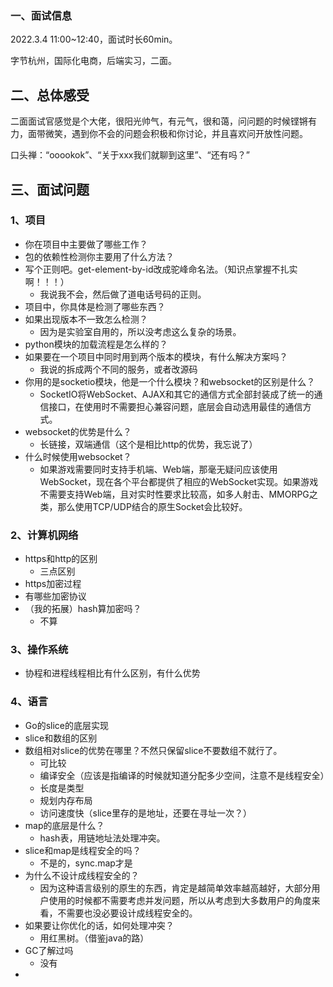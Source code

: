 ### 一、面试信息

2022.3.4 11:00~12:40，面试时长60min。

字节杭州，国际化电商，后端实习，二面。

## 二、总体感受

二面面试官感觉是个大佬，很阳光帅气，有元气，很和蔼，问问题的时候铿锵有力，面带微笑，遇到你不会的问题会积极和你讨论，并且喜欢问开放性问题。

口头禅：“ooookok”、“关于xxx我们就聊到这里”、“还有吗？”

## 三、面试问题

### 1、项目

- 你在项目中主要做了哪些工作？
- 包的依赖性检测你主要用了什么方法？
- 写个正则吧。get-element-by-id改成驼峰命名法。（知识点掌握不扎实啊！！！）
  - 我说我不会，然后做了道电话号码的正则。
- 项目中，你具体是检测了哪些东西？
- 如果出现版本不一致怎么检测？
  - 因为是实验室自用的，所以没考虑这么复杂的场景。
- python模块的加载流程是怎么样的？
- 如果要在一个项目中同时用到两个版本的模块，有什么解决方案吗？
  - 我说的拆成两个不同的服务，或者改源码
- 你用的是socketio模块，他是一个什么模块？和websocket的区别是什么？
  - SocketIO将WebSocket、AJAX和其它的通信方式全部封装成了统一的通信接口，在使用时不需要担心兼容问题，底层会自动选用最佳的通信方式。
- websocket的优势是什么？
  - 长链接，双端通信（这个是相比http的优势，我忘说了）
- 什么时候使用websocket？
  - 如果游戏需要同时支持手机端、Web端，那毫无疑问应该使用WebSocket，现在各个平台都提供了相应的WebSocket实现。如果游戏不需要支持Web端，且对实时性要求比较高，如多人射击、MMORPG之类，那么使用TCP/UDP结合的原生Socket会比较好。

### 2、计算机网络

- https和http的区别
  - 三点区别
- https加密过程
- 有哪些加密协议
- （我的拓展）hash算加密吗？
  - 不算

### 3、操作系统

- 协程和进程线程相比有什么区别，有什么优势

### 4、语言

- Go的slice的底层实现
- slice和数组的区别
- 数组相对slice的优势在哪里？不然只保留slice不要数组不就行了。
  - 可比较
  - 编译安全（应该是指编译的时候就知道分配多少空间，注意不是线程安全）
  - 长度是类型
  - 规划内存布局
  - 访问速度快（slice里存的是地址，还要在寻址一次？）
- map的底层是什么？
  - hash表，用链地址法处理冲突。
- slice和map是线程安全的吗？
  - 不是的，sync.map才是
- 为什么不设计成线程安全的？
  - 因为这种语言级别的原生的东西，肯定是越简单效率越高越好，大部分用户使用的时候都不需要考虑并发问题，所以从考虑到大多数用户的角度来看，不需要也没必要设计成线程安全的。
- 如果要让你优化的话，如何处理冲突？
  - 用红黑树。（借鉴java的路）
- GC了解过吗
  - 没有
- 